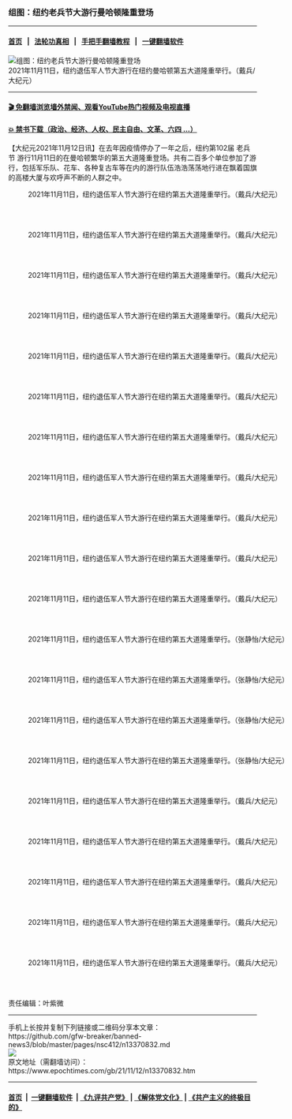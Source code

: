 ### 组图：纽约老兵节大游行曼哈顿隆重登场
------------------------

#### [首页](https://github.com/gfw-breaker/banned-news3/blob/master/README.md) &nbsp;&nbsp;|&nbsp;&nbsp; [法轮功真相](https://github.com/begood0513/basic/blob/master/README.md)  &nbsp;&nbsp;|&nbsp;&nbsp; [手把手翻墙教程](https://github.com/gfw-breaker/guides/wiki)  &nbsp;&nbsp;|&nbsp;&nbsp; [一键翻墙软件](https://github.com/gfw-breaker/nogfw/blob/master/README.md)  



<div><img alt="组图：纽约老兵节大游行曼哈顿隆重登场" class="attachment-djy_600_400 size-djy_600_400 wp-post-image" src="https://i.epochtimes.com/assets/uploads/2021/11/id13370837-2111111959011973-600x400.jpg"/>
<div class="caption">
 2021年11月11日，纽约退伍军人节大游行在纽约曼哈顿第五大道隆重举行。（戴兵/大纪元）
</div></div><hr/>

#### [ 🎬  免翻墙浏览墙外禁闻、观看YouTube热门视频及电视直播](https://github.com/gfw-breaker/HelloWorld)

#### [ 💥  禁书下载（政治、经济、人权、民主自由、文革、六四 ...）](https://github.com/gfw-breaker/books/blob/master/README.md)

<div><p>
 【大纪元2021年11月12日讯】在去年因疫情停办了一年之后，纽约第102届
 <ok href="https://www.epochtimes.com/gb/tag/%e8%80%81%e5%85%b5%e7%af%80.html">
  老兵节
 </ok>
 游行11月11日的在曼哈顿繁华的第五大道隆重登场。共有二百多个单位参加了游行，包括军乐队、花车、各种复古车等在内的游行队伍浩浩荡荡地行进在飘着国旗的高楼大厦与欢呼声不断的人群之中。
</p>
<figure aria-describedby="caption-attachment-13370833" class="wp-caption aligncenter" id="attachment_13370833" style="width: 600px">
 <ok href="https://i.epochtimes.com/assets/uploads/2021/11/id13370833-2111111958381973.jpg" target="_blank">
  <img alt="" class="size-large wp-image-13370833" src="https://i.epochtimes.com/assets/uploads/2021/11/id13370833-2111111958381973-600x400.jpg" title=""/>
 </ok>
 <br/><figcaption class="wp-caption-text" id="caption-attachment-13370833">
  2021年11月11日，纽约退伍军人节大游行在纽约第五大道隆重举行。（戴兵/大纪元）
 </figcaption><br/>
</figure><br/>
<figure aria-describedby="caption-attachment-13370838" class="wp-caption aligncenter" id="attachment_13370838" style="width: 600px">
 <ok href="https://i.epochtimes.com/assets/uploads/2021/11/id13370838-2111111958231973.jpg" target="_blank">
  <img alt="" class="size-large wp-image-13370838" src="https://i.epochtimes.com/assets/uploads/2021/11/id13370838-2111111958231973-600x400.jpg" title=""/>
 </ok>
 <br/><figcaption class="wp-caption-text" id="caption-attachment-13370838">
  2021年11月11日，纽约退伍军人节大游行在纽约第五大道隆重举行。（戴兵/大纪元）
 </figcaption><br/>
</figure><br/>
<figure aria-describedby="caption-attachment-13370839" class="wp-caption aligncenter" id="attachment_13370839" style="width: 600px">
 <ok href="https://i.epochtimes.com/assets/uploads/2021/11/id13370839-2111111958511973.jpg" target="_blank">
  <img alt="" class="size-large wp-image-13370839" src="https://i.epochtimes.com/assets/uploads/2021/11/id13370839-2111111958511973-600x400.jpg" title=""/>
 </ok>
 <br/><figcaption class="wp-caption-text" id="caption-attachment-13370839">
  2021年11月11日，纽约退伍军人节大游行在纽约第五大道隆重举行。（戴兵/大纪元）
 </figcaption><br/>
</figure><br/>
<figure aria-describedby="caption-attachment-13370840" class="wp-caption aligncenter" id="attachment_13370840" style="width: 600px">
 <ok href="https://i.epochtimes.com/assets/uploads/2021/11/id13370840-2111111958281973.jpg" target="_blank">
  <img alt="" class="size-large wp-image-13370840" src="https://i.epochtimes.com/assets/uploads/2021/11/id13370840-2111111958281973-600x400.jpg" title=""/>
 </ok>
 <br/><figcaption class="wp-caption-text" id="caption-attachment-13370840">
  2021年11月11日，纽约退伍军人节大游行在纽约第五大道隆重举行。（戴兵/大纪元）
 </figcaption><br/>
</figure><br/>
<figure aria-describedby="caption-attachment-13370841" class="wp-caption aligncenter" id="attachment_13370841" style="width: 600px">
 <ok href="https://i.epochtimes.com/assets/uploads/2021/11/id13370841-2111111958561973.jpg" target="_blank">
  <img alt="" class="size-large wp-image-13370841" src="https://i.epochtimes.com/assets/uploads/2021/11/id13370841-2111111958561973-600x400.jpg" title=""/>
 </ok>
 <br/><figcaption class="wp-caption-text" id="caption-attachment-13370841">
  2021年11月11日，纽约退伍军人节大游行在纽约第五大道隆重举行。（戴兵/大纪元）
 </figcaption><br/>
</figure><br/>
<figure aria-describedby="caption-attachment-13370848" class="wp-caption aligncenter" id="attachment_13370848" style="width: 600px">
 <ok href="https://i.epochtimes.com/assets/uploads/2021/11/id13370848-2111111958201973.jpg" target="_blank">
  <img alt="" class="size-large wp-image-13370848" src="https://i.epochtimes.com/assets/uploads/2021/11/id13370848-2111111958201973-600x400.jpg" title=""/>
 </ok>
 <br/><figcaption class="wp-caption-text" id="caption-attachment-13370848">
  2021年11月11日，纽约退伍军人节大游行在纽约第五大道隆重举行。（戴兵/大纪元）
 </figcaption><br/>
</figure><br/>
<figure aria-describedby="caption-attachment-13370878" class="wp-caption aligncenter" id="attachment_13370878" style="width: 600px">
 <ok href="https://i.epochtimes.com/assets/uploads/2021/11/id13370878-2111111958331973.jpg" target="_blank">
  <img alt="" class="size-large wp-image-13370878" src="https://i.epochtimes.com/assets/uploads/2021/11/id13370878-2111111958331973-600x400.jpg" title=""/>
 </ok>
 <br/><figcaption class="wp-caption-text" id="caption-attachment-13370878">
  2021年11月11日，纽约退伍军人节大游行在纽约第五大道隆重举行。（戴兵/大纪元）
 </figcaption><br/>
</figure><br/>
<figure aria-describedby="caption-attachment-13370853" class="wp-caption aligncenter" id="attachment_13370853" style="width: 600px">
 <ok href="https://i.epochtimes.com/assets/uploads/2021/11/id13370853-2111111959111973.jpg" target="_blank">
  <img alt="" class="size-large wp-image-13370853" src="https://i.epochtimes.com/assets/uploads/2021/11/id13370853-2111111959111973-600x400.jpg" title=""/>
 </ok>
 <br/><figcaption class="wp-caption-text" id="caption-attachment-13370853">
  2021年11月11日，纽约退伍军人节大游行在纽约第五大道隆重举行。（戴兵/大纪元）
 </figcaption><br/>
</figure><br/>
<figure aria-describedby="caption-attachment-13370854" class="wp-caption aligncenter" id="attachment_13370854" style="width: 600px">
 <ok href="https://i.epochtimes.com/assets/uploads/2021/11/id13370854-2111111959191973.jpg" target="_blank">
  <img alt="" class="size-large wp-image-13370854" src="https://i.epochtimes.com/assets/uploads/2021/11/id13370854-2111111959191973-600x400.jpg" title=""/>
 </ok>
 <br/><figcaption class="wp-caption-text" id="caption-attachment-13370854">
  2021年11月11日，纽约退伍军人节大游行在纽约第五大道隆重举行。（戴兵/大纪元）
 </figcaption><br/>
</figure><br/>
<figure aria-describedby="caption-attachment-13370856" class="wp-caption aligncenter" id="attachment_13370856" style="width: 600px">
 <ok href="https://i.epochtimes.com/assets/uploads/2021/11/id13370856-2111111959091973.jpg" target="_blank">
  <img alt="" class="size-large wp-image-13370856" src="https://i.epochtimes.com/assets/uploads/2021/11/id13370856-2111111959091973-600x400.jpg" title=""/>
 </ok>
 <br/><figcaption class="wp-caption-text" id="caption-attachment-13370856">
  2021年11月11日，纽约退伍军人节大游行在纽约第五大道隆重举行。（戴兵/大纪元）
 </figcaption><br/>
</figure><br/>
<figure aria-describedby="caption-attachment-13370857" class="wp-caption aligncenter" id="attachment_13370857" style="width: 600px">
 <ok href="https://i.epochtimes.com/assets/uploads/2021/11/id13370857-2111111958181973.jpg" target="_blank">
  <img alt="" class="size-large wp-image-13370857" src="https://i.epochtimes.com/assets/uploads/2021/11/id13370857-2111111958181973-600x400.jpg" title=""/>
 </ok>
 <br/><figcaption class="wp-caption-text" id="caption-attachment-13370857">
  2021年11月11日，纽约退伍军人节大游行在纽约第五大道隆重举行。（戴兵/大纪元）
 </figcaption><br/>
</figure><br/>
<figure aria-describedby="caption-attachment-13370859" class="wp-caption aligncenter" id="attachment_13370859" style="width: 600px">
 <ok href="https://i.epochtimes.com/assets/uploads/2021/11/id13370859-211111195305100731.jpg" target="_blank">
  <img alt="" class="size-large wp-image-13370859" src="https://i.epochtimes.com/assets/uploads/2021/11/id13370859-211111195305100731-600x400.jpg" title=""/>
 </ok>
 <br/><figcaption class="wp-caption-text" id="caption-attachment-13370859">
  2021年11月11日，纽约退伍军人节大游行在纽约第五大道隆重举行。（张静怡/大纪元）
 </figcaption><br/>
</figure><br/>
<figure aria-describedby="caption-attachment-13370860" class="wp-caption aligncenter" id="attachment_13370860" style="width: 600px">
 <ok href="https://i.epochtimes.com/assets/uploads/2021/11/id13370860-211111195301100731.jpg" target="_blank">
  <img alt="" class="size-large wp-image-13370860" src="https://i.epochtimes.com/assets/uploads/2021/11/id13370860-211111195301100731-600x400.jpg" title=""/>
 </ok>
 <br/><figcaption class="wp-caption-text" id="caption-attachment-13370860">
  2021年11月11日，纽约退伍军人节大游行在纽约第五大道隆重举行。（张静怡/大纪元）
 </figcaption><br/>
</figure><br/>
<figure aria-describedby="caption-attachment-13370861" class="wp-caption aligncenter" id="attachment_13370861" style="width: 600px">
 <ok href="https://i.epochtimes.com/assets/uploads/2021/11/id13370861-211111195319100731.jpg" target="_blank">
  <img alt="" class="size-large wp-image-13370861" src="https://i.epochtimes.com/assets/uploads/2021/11/id13370861-211111195319100731-600x400.jpg" title=""/>
 </ok>
 <br/><figcaption class="wp-caption-text" id="caption-attachment-13370861">
  2021年11月11日，纽约退伍军人节大游行在纽约第五大道隆重举行。（张静怡/大纪元）
 </figcaption><br/>
</figure><br/>
<figure aria-describedby="caption-attachment-13370863" class="wp-caption aligncenter" id="attachment_13370863" style="width: 600px">
 <ok href="https://i.epochtimes.com/assets/uploads/2021/11/id13370863-211111195312100731.jpg" target="_blank">
  <img alt="" class="size-large wp-image-13370863" src="https://i.epochtimes.com/assets/uploads/2021/11/id13370863-211111195312100731-600x400.jpg" title=""/>
 </ok>
 <br/><figcaption class="wp-caption-text" id="caption-attachment-13370863">
  2021年11月11日，纽约退伍军人节大游行在纽约第五大道隆重举行。（张静怡/大纪元）
 </figcaption><br/>
</figure><br/>
<figure aria-describedby="caption-attachment-13370855" class="wp-caption aligncenter" id="attachment_13370855" style="width: 600px">
 <ok href="https://i.epochtimes.com/assets/uploads/2021/11/id13370855-2111111958591973.jpg" target="_blank">
  <img alt="" class="size-large wp-image-13370855" src="https://i.epochtimes.com/assets/uploads/2021/11/id13370855-2111111958591973-600x400.jpg" title=""/>
 </ok>
 <br/><figcaption class="wp-caption-text" id="caption-attachment-13370855">
  2021年11月11日，纽约退伍军人节大游行在纽约第五大道隆重举行。（戴兵/大纪元）
 </figcaption><br/>
</figure><br/>
<figure aria-describedby="caption-attachment-13370879" class="wp-caption aligncenter" id="attachment_13370879" style="width: 600px">
 <ok href="https://i.epochtimes.com/assets/uploads/2021/11/id13370879-2111111959061973.jpg" target="_blank">
  <img alt="" class="size-large wp-image-13370879" src="https://i.epochtimes.com/assets/uploads/2021/11/id13370879-2111111959061973-600x400.jpg" title=""/>
 </ok>
 <br/><figcaption class="wp-caption-text" id="caption-attachment-13370879">
  2021年11月11日，纽约退伍军人节大游行在纽约第五大道隆重举行。（戴兵/大纪元）
 </figcaption><br/>
</figure><br/>
<figure aria-describedby="caption-attachment-13370846" class="wp-caption aligncenter" id="attachment_13370846" style="width: 600px">
 <ok href="https://i.epochtimes.com/assets/uploads/2021/11/id13370846-2111111958311973.jpg" target="_blank">
  <img alt="" class="size-large wp-image-13370846" src="https://i.epochtimes.com/assets/uploads/2021/11/id13370846-2111111958311973-600x400.jpg" title=""/>
 </ok>
 <br/><figcaption class="wp-caption-text" id="caption-attachment-13370846">
  2021年11月11日，纽约退伍军人节大游行在纽约第五大道隆重举行。（戴兵/大纪元）
 </figcaption><br/>
</figure><br/>
<figure aria-describedby="caption-attachment-13370865" class="wp-caption aligncenter" id="attachment_13370865" style="width: 600px">
 <ok href="https://i.epochtimes.com/assets/uploads/2021/11/id13370865-2111111959041973.jpg" target="_blank">
  <img alt="" class="size-large wp-image-13370865" src="https://i.epochtimes.com/assets/uploads/2021/11/id13370865-2111111959041973-600x400.jpg" title=""/>
 </ok>
 <br/><figcaption class="wp-caption-text" id="caption-attachment-13370865">
  2021年11月11日，纽约退伍军人节大游行在纽约第五大道隆重举行。（戴兵/大纪元）
 </figcaption><br/>
</figure><br/>
<figure aria-describedby="caption-attachment-13370851" class="wp-caption aligncenter" id="attachment_13370851" style="width: 600px">
 <ok href="https://i.epochtimes.com/assets/uploads/2021/11/id13370851-2111111958411973.jpg" target="_blank">
  <img alt="" class="size-large wp-image-13370851" src="https://i.epochtimes.com/assets/uploads/2021/11/id13370851-2111111958411973-600x400.jpg" title=""/>
 </ok>
 <br/><figcaption class="wp-caption-text" id="caption-attachment-13370851">
  2021年11月11日，纽约退伍军人节大游行在纽约第五大道隆重举行。（戴兵/大纪元）
 </figcaption><br/>
</figure><br/>
<p>
 责任编辑：叶紫微
</p>
</div>
<hr/>
手机上长按并复制下列链接或二维码分享本文章：<br/>
https://github.com/gfw-breaker/banned-news3/blob/master/pages/nsc412/n13370832.md <br/>
<a href='https://github.com/gfw-breaker/banned-news3/blob/master/pages/nsc412/n13370832.md'><img src='https://github.com/gfw-breaker/banned-news3/blob/master/pages/nsc412/n13370832.md.png'/></a> <br/>
原文地址（需翻墙访问）：https://www.epochtimes.com/gb/21/11/12/n13370832.htm


------------------------
#### [首页](https://github.com/gfw-breaker/banned-news3/blob/master/README.md) &nbsp;|&nbsp; [一键翻墙软件](https://github.com/gfw-breaker/nogfw/blob/master/README.md) &nbsp;| [《九评共产党》](https://github.com/gfw-breaker/9ping.md/blob/master/README.md#九评之一评共产党是什么) | [《解体党文化》](https://github.com/gfw-breaker/jtdwh.md/blob/master/README.md) | [《共产主义的终极目的》](https://github.com/gfw-breaker/gczydzjmd.md/blob/master/README.md)


<img src='http://gfw-breaker.win/banned-news3/pages/nsc412/n13370832.md' width='0px' height='0px'/>